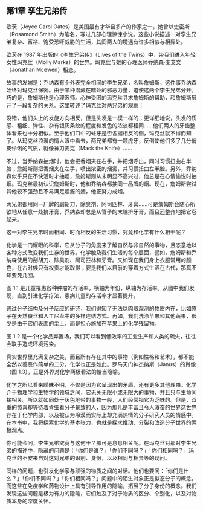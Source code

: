 ## 第1章 孪生兄弟传

欧茨（Joyce Carol Oates）是美国最有才华且多产的作家之一，她曾以史密斯（Rosamond Smith）为笔名，写过几部心理惊悚小说。这些小说描述一对孪生兄弟复杂、富裕、饱受恐吓威胁的生活，其间两人的境遇有许多相似与相异处。

欧茨在 1987 年出版的《李生兄弟传》（Lives of the Twins）中，带我们进入年轻女性玛克丝（Molly Marks）的世界。玛克丝与她的心理医师乔纳森·麦艾文（Jonathan Mcewen）相恋。

故事的发端是：乔纳森有个外表完全相同的李生兄弟，名叫詹姆斯，这件事乔纳森始终对玛克丝保密。由于某种潜藏在暗处的邪恶力量，迫使这两个李生兄弟分开。巧的是，詹姆斯也是心理医师。心神受困的玛克丝寻求詹姆斯的帮助，和詹姆斯展开了一段复杂的关系。这里转述了玛克丝对两兄弟的观察：

没错，他们头上的发旋方向相反，但是头发是一模一样的；更详细地说，头发的质感、粗细、弹性、杂有银灰条纹的程度和发色的浓淡都相同……他们两人的牙齿整体看来也十分相似。至于他们口中的蛀牙是否各据相反的侧，玛克丝就不得而知了。从玛克丝浪漫的情人眼中看去，两兄弟都有一颗虎牙，反倒使他们多了几分俏皮伶俐的气质，就像神刀麦克（Mack the Knife）……

不过，当乔纳森抽烟时，他会把香烟夹在右手，并把烟呼出，同时习惯扭曲右半脸；詹姆斯则把香烟夹在左手，喷出浓密的烟雾，并习惯扭曲左半脸。另外，乔纳森似乎只在不快活时才抽烟，詹姆斯则从未明显不高兴过，他总是在心情偷悦时抽烟。玛克丝最初认识詹姆斯时，他和乔纳森都抽同一品牌的烟。现在，詹姆斯尝试其他较不强劲且不易满足烟瘾的姻，他正努力戒烟。

两兄弟都用同一厂牌的副胡刀、除臭剂、阿司匹林、牙膏……可是詹姆斯会随心所欲地从任意一处挤牙膏，乔纳森却总是从管子的末端挤牙膏，而且还整齐地把它卷起来。

这一对李生兄弟时而相同、时而相反的生活习惯，究竟和化学有什么相干呢？

化学是一门耀眼的科学，它从分子的角度来了解自然与非自然的事物，且恣意地以各种方式改变我们生存的世界。化学触及我们生活的每个层面，譬如，詹姆斯和乔纳森使用的刮胡刀、除臭剂、阿司匹林和牙膏。又如现在我们身上衣服常用的颜色，在古时候只有权贵才能取得；要是我们以目前的穿着方式生活在古代，那真不知要死几回。

图 1.1 是儿童罹患各种肿瘤的存活率，横轴为年份，纵轴为存活率。从图中我们发现，直到引进化学疗法，患病儿童的存活率才显著提升。

通过分子结构及分子反应的研究，我们得知了无法以肉眼观测的物质内在，比如原子在天然蚕丝和人工尼龙中的多样连结方式。再如，我们洗涤苹果和其他蔬果，很少是由于它们表面的尘土，而是担心施加在苹果上的化学残留物。

图 1.2 是一个化学品弃置场，我们可以看到低效率的工业生产和人类的疏失，往往会联手造成环境污染。

真实世界里充满复杂之美，而且所有存在其中的事物（例如性格和艺术），都不能全然以善恶作简单的二分，化学也正是如此。罗马天门神杰纳斯（Janus）的肖像（图 1.3），正是外界对化学两极看法的恰当隐喻。

化学之所以看来瞹昧不明，不仅是因为它呈现出的矛盾，还有更多其他理由。化学介于物理学和生物学的领域之间，它无关无限小或无限大的事物，并且只与生命间接相关。所以就如同处于灰色地带的事物一般，人们经常视它为乏味的。但是，双重的惊喜却等待着肯细看分子景致的人，因为那儿是丰富且令人激奋的世界这世界存在于化学内部，以及被认为冷漠而实际上却充满热情的分子研究人员的情感中。在本书中，我将探索化学的基本张力，也就是探求推动、分裂和改造分子世界的两极观点。

你可能会问，李生兄弟究竟与这何干？那可是息息相关呢。在玛克丝对那对李生兄弟的描述中，隐藏的问题是：「你们是谁？」「你们不同吗？」「你们相同吗？」玛克丝的不安来自对这对兄弟的识别、身份，以及相同与相异等的疑问。

同样的问题，也引发化学家与顽强的物质之间的对话。他们也要问：「你们是什么？」「你们不同吗？」「你们相同吗？」问题中的陌生对象正是拟态分子的概念，而这些在免疫学和药物设计上具有引导作用的隐喻，拓展了分子身份的概念。我们发现这些问题是极为有力的隐喻，它们触及了对于物质的区分、个别化，以及对物质本身的深度关怀。